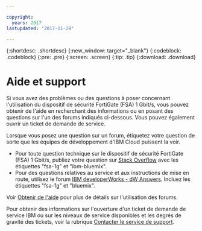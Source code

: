 ```yaml
---

copyright:
  years: 2017
lastupdated: "2017-11-29"

---
```


{:shortdesc: .shortdesc}
{:new_window: target="_blank"}
{:codeblock: .codeblock}
{:pre: .pre}
{:screen: .screen}
{:tip: .tip}
{:download: .download}

# Aide et support

Si vous avez des problèmes ou des questions à poser concernant l'utilisation du dispositif de sécurité FortiGate (FSA) 1 Gbit/s, vous pouvez obtenir de l'aide en recherchant des informations ou en posant des questions sur l'un des forums indiqués ci-dessous. Vous pouvez également ouvrir un ticket de demande de service.

Lorsque vous posez une question sur un forum, étiquetez votre question de sorte que les équipes de développement d'IBM Cloud puissent la voir.

* Pour toute question technique sur le dispositif de sécurité FortiGate (FSA) 1 Gbit/s, publiez votre question sur [Stack Overflow](https://stackoverflow.com/search?q=fsa-1g+ibm-bluemix) avec les étiquettes "fsa-1g" et "ibm-bluemix".
* Pour des questions relatives au service et aux instructions de mise en route, utilisez le forum [IBM developerWorks - dW Answers](https://developer.ibm.com/answers/topics/fsa-1g.html?smartspace=bluemix). Incluez les étiquettes "fsa-1g" et "bluemix".

Voir [Obtenir de l'aide](https://console.bluemix.net/docs/support/index.html#getting-help) pour plus de détails sur l'utilisation des forums.

Pour obtenir des informations sur l'ouverture d'un ticket de demande de service IBM ou sur les niveaux de service disponibles et les degrés de gravité des tickets, voir la rubrique [Contacter le service de support](https://console.bluemix.net/docs/support/index.html#contacting-support).
